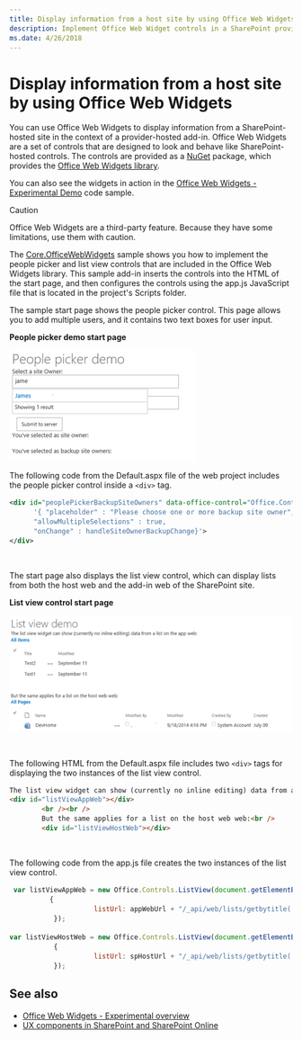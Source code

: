 ```yaml
---
title: Display information from a host site by using Office Web Widgets
description: Implement Office Web Widget controls in a SharePoint provider-hosted add-in to display information from a host site.
ms.date: 4/26/2018
---
```

# Display information from a host site by using Office Web Widgets

You can use Office Web Widgets to display information from a SharePoint-hosted site in the context of a provider-hosted add-in. Office Web Widgets are a set of controls that are designed to look and behave like SharePoint-hosted controls. The controls are provided as a [NuGet](https://www.nuget.org/) package, which provides the [Office Web Widgets library](https://www.nuget.org/packages/Microsoft.Office.WebWidgets.Experimental/).

You can also see the widgets in action in the [Office Web Widgets - Experimental Demo](https://code.msdn.microsoft.com/office/SharePoint-2013-Office-Web-6d44aa9e) code sample.

> [!CAUTION] 
> Office Web Widgets are a third-party feature. Because they have some limitations, use them with caution.

The [Core.OfficeWebWidgets](https://github.com/SharePoint/PnP/tree/dev/Components/Core.OfficeWebWidgets) sample shows you how to implement the people picker and list view controls that are included in the Office Web Widgets library. This sample add-in inserts the controls into the HTML of the start page, and then configures the controls using the app.js JavaScript file that is located in the project's Scripts folder.

The sample start page shows the people picker control. This page allows you to add multiple users, and it contains two text boxes for user input.

**People picker demo start page**

![People picker demo launch page](media/display-information-from-a-host-site-by-using-office-web-widgets/2d6c1585-9615-45c4-b931-a2e0e7d57b3d.png)

The following code from the Default.aspx file of the web project includes the people picker control inside a `<div>` tag.

```XML
<div id="peoplePickerBackupSiteOwners" data-office-control="Office.Controls.PeoplePicker" data-office-options=
      '{ "placeholder" : "Please choose one or more backup site owner", 
      "allowMultipleSelections" : true,
      "onChange" : handleSiteOwnerBackupChange}'>
</div>
```

<br/>

The start page also displays the list view control, which can display lists from both the host web and the add-in web of the SharePoint site.

**List view control start page**

![List view control launch page](media/display-information-from-a-host-site-by-using-office-web-widgets/c8bc86d4-6cae-4dc0-94a4-97a0e5a49c7d.png)

<br/>

The following HTML from the Default.aspx file includes two `<div>` tags for displaying the two instances of the list view control.

```html
The list view widget can show (currently no inline editing) data from a list on the add-in web:<br />
<div id="listViewAppWeb"></div>
        <br /><br />
        But the same applies for a list on the host web web:<br />
        <div id="listViewHostWeb"></div>
```

<br/>

The following code from the app.js file creates the two instances of the list view control.

```js
 var listViewAppWeb = new Office.Controls.ListView(document.getElementById("listViewAppWeb"),
          {
                     listUrl: appWebUrl + "/_api/web/lists/getbytitle('Announcements')"
           });

var listViewHostWeb = new Office.Controls.ListView(document.getElementById("listViewHostWeb"),
           {
                     listUrl: spHostUrl + "/_api/web/lists/getbytitle('Site Pages')"
           });
```

## See also

- [Office Web Widgets - Experimental overview](../sp-add-ins/office-web-widgetsexperimental-overview.md)
- [UX components in SharePoint and SharePoint Online](ux-components-in-sharepoint-2013-and-sharepoint-online.md)
